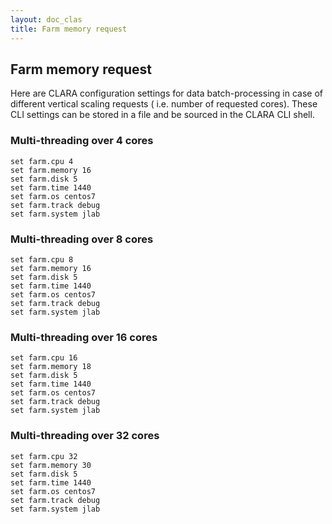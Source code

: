 ```yaml
---
layout: doc_clas
title: Farm memory request
---
```

## Farm memory request


   Here are CLARA configuration settings for data batch-processing in
   case of different vertical scaling requests  ( i.e. number of requested cores).
    These CLI settings can be stored in a file and be sourced in the CLARA
    CLI shell.



### Multi-threading over 4 cores

```
set farm.cpu 4
set farm.memory 16
set farm.disk 5
set farm.time 1440
set farm.os centos7
set farm.track debug
set farm.system jlab
```

### Multi-threading over 8 cores

```
set farm.cpu 8
set farm.memory 16
set farm.disk 5
set farm.time 1440
set farm.os centos7
set farm.track debug
set farm.system jlab
```

### Multi-threading over 16 cores

```
set farm.cpu 16
set farm.memory 18
set farm.disk 5
set farm.time 1440
set farm.os centos7
set farm.track debug
set farm.system jlab
```

### Multi-threading over 32 cores

```
set farm.cpu 32
set farm.memory 30
set farm.disk 5
set farm.time 1440
set farm.os centos7
set farm.track debug
set farm.system jlab
```

